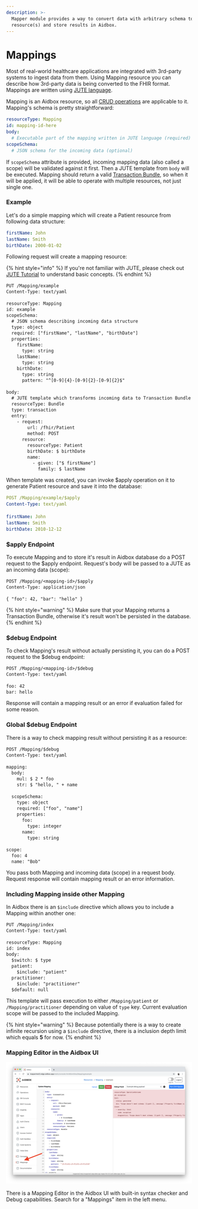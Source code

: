 ```yaml
---
description: >-
  Mapper module provides a way to convert data with arbitrary schema to FHIR
  resource(s) and store results in Aidbox.
---
```


# Mappings

Most of real-world healthcare applications are integrated with 3rd-party systems to ingest data from them. Using Mapping resource you can describe how 3rd-party data is being converted to the FHIR format. Mappings are written using [JUTE language](https://github.com/HealthSamurai/jute.clj#introduction).

Mapping is an Aidbox resource, so all [CRUD operations](../basic-concepts/crud-1/) are applicable to it. Mapping's schema is pretty straightforward:

```yaml
resourceType: Mapping
id: mapping-id-here
body:
  # Executable part of the mapping written in JUTE language (required)
scopeSchema:
  # JSON schema for the incoming data (optional)
```

If `scopeSchema` attribute is provided, incoming mapping data \(also called a scope\) will be validated against it first. Then a JUTE template from `body` will be executed. Mapping should return a valid [Transaction Bundle](../basic-concepts/transaction.md), so when it will be applied, it will be able to operate with multiple resources, not just single one.

### Example

Let's do a simple mapping which will create a Patient resource from following data structure:

```yaml
firstName: John
lastName: Smith
birthDate: 2000-01-02
```

Following request will create a mapping resource:

{% hint style="info" %}
If you're not familiar with JUTE, please check out [JUTE Tutorial](https://github.com/HealthSamurai/jute.clj#quickstart-tutorial) to understand basic  concepts.
{% endhint %}

```http
PUT /Mapping/example
Content-Type: text/yaml

resourceType: Mapping
id: example
scopeSchema:
  # JSON schema describing incoming data structure
  type: object
  required: ["firstName", "lastName", "birthDate"]
  properties:
    firstName:
      type: string 
    lastName:
      type: string
    birthDate:
      type: string
      pattern: "^[0-9]{4}-[0-9]{2}-[0-9]{2}$"

body:
  # JUTE template which transforms incoming data to Transaction Bundle
  resourceType: Bundle
  type: transaction
  entry:
    - request:
        url: /fhir/Patient
        method: POST
      resource:
        resourceType: Patient
        birthDate: $ birthDate
        name:
          - given: ["$ firstName"]
            family: $ lastName

```

When template was created, you can invoke $apply operation on it to generate Patient resource and save it into the database:

```yaml
POST /Mapping/example/$apply
Content-Type: text/yaml

firstName: John
lastName: Smith
birthDate: 2010-12-12
```

### $apply Endpoint

To execute Mapping and to store it's result in Aidbox database do a POST request to the $apply endpoint. Request's body will be passed to a JUTE as an incoming data \(scope\):

```http
POST /Mapping/<mapping-id>/$apply
Content-Type: application/json

{ "foo": 42, "bar": "hello" }
```

{% hint style="warning" %}
Make sure that your Mapping returns a Transaction Bundle, otherwise it's result won't be persisted in the database.
{% endhint %}

### $debug Endpoint

To check Mapping's result without actually persisting it, you can do a POST request to the $debug endpoint:

```http
POST /Mapping/<mapping-id>/$debug
Content-Type: text/yaml

foo: 42
bar: hello
```

Response will contain a mapping result or an error if evaluation failed for some reason.

### Global $debug Endpoint

There is a way to check mapping result without persisting it as a resource:

```http
POST /Mapping/$debug
Content-Type: text/yaml

mapping:
  body:
    mul: $ 2 * foo
    str: $ "hello, " + name
    
  scopeSchema:
    type: object
    required: ["foo", "name"]
    properties:
      foo:
        type: integer
      name:
        type: string
    
scope:
  foo: 4
  name: "Bob"
```

You pass both Mapping and incoming data \(scope\) in a request body. Request response will contain mapping result or an error information.

### Including Mapping inside other Mapping

In Aidbox there is an `$include` directive which allows you to include a Mapping within another one:

```text
PUT /Mapping/index
Content-Type: text/yaml

resourceType: Mapping
id: index
body:
  $switch: $ type
  patient:
    $include: "patient"
  practitioner:
    $include: "practitioner"
  $default: null
```

This template will pass execution to either `/Mapping/patient` or `/Mapping/practitioner` depending on value of `type` key. Current evaluation scope will be passed to the included Mapping.

{% hint style="warning" %}
Because potentially there is a way to create infinite recursion using a `$include` directive, there is a inclusion depth limit which equals **5** for now.
{% endhint %}

### Mapping Editor in the Aidbox UI

![Mapping Editor UI](../.gitbook/assets/screenshot-2019-09-16-at-17.26.13.png)

There is a Mapping Editor in the Aidbox UI with built-in syntax checker and Debug capabilities. Search for a "Mappings" item in the left menu.

